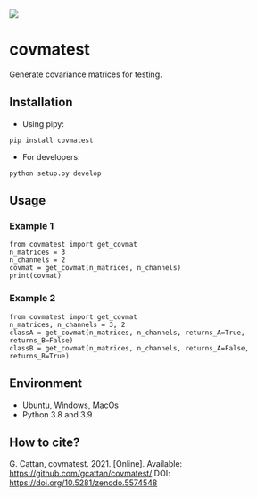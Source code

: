 <img type="image/svg" src="https://byob.yarr.is/gcattan/covmatest/score"/>

# covmatest

Generate covariance matrices for testing.

## Installation

- Using pipy:

```
pip install covmatest
```

- For developers:

```
python setup.py develop
```

## Usage

### Example 1
```
from covmatest import get_covmat
n_matrices = 3
n_channels = 2
covmat = get_covmat(n_matrices, n_channels)
print(covmat)
```

### Example 2
```
from covmatest import get_covmat
n_matrices, n_channels = 3, 2
classA = get_covmat(n_matrices, n_channels, returns_A=True, returns_B=False)
classB = get_covmat(n_matrices, n_channels, returns_A=False, returns_B=True)
```

## Environment

- Ubuntu, Windows, MacOs
- Python 3.8 and 3.9

## How to cite?

G. Cattan, covmatest. 2021. [Online]. Available: https://github.com/gcattan/covmatest/
DOI: https://doi.org/10.5281/zenodo.5574548
